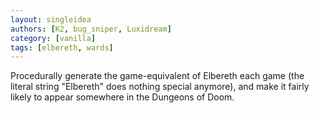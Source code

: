 ```yaml
---
layout: singleidea
authors: [K2, bug_sniper, Luxidream]
category: [vanilla]
tags: [elbereth, wards]
---
```

Procedurally generate the game-equivalent of Elbereth each game (the literal string "Elbereth" does nothing special anymore), and make it fairly likely to appear somewhere in the Dungeons of Doom.

